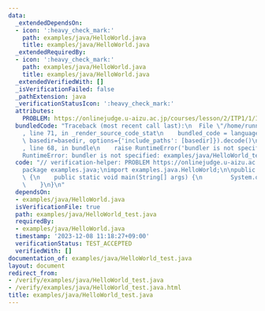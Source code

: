 ```yaml
---
data:
  _extendedDependsOn:
  - icon: ':heavy_check_mark:'
    path: examples/java/HelloWorld.java
    title: examples/java/HelloWorld.java
  _extendedRequiredBy:
  - icon: ':heavy_check_mark:'
    path: examples/java/HelloWorld.java
    title: examples/java/HelloWorld.java
  _extendedVerifiedWith: []
  _isVerificationFailed: false
  _pathExtension: java
  _verificationStatusIcon: ':heavy_check_mark:'
  attributes:
    PROBLEM: https://onlinejudge.u-aizu.ac.jp/courses/lesson/2/ITP1/1/ITP1_1_A
  bundledCode: "Traceback (most recent call last):\n  File \"/home/runner/.local/lib/python3.10/site-packages/onlinejudge_verify/documentation/build.py\"\
    , line 71, in _render_source_code_stat\n    bundled_code = language.bundle(stat.path,\
    \ basedir=basedir, options={'include_paths': [basedir]}).decode()\n  File \"/home/runner/.local/lib/python3.10/site-packages/onlinejudge_verify/languages/user_defined.py\"\
    , line 68, in bundle\n    raise RuntimeError('bundler is not specified: {}'.format(str(path)))\n\
    RuntimeError: bundler is not specified: examples/java/HelloWorld_test.java\n"
  code: "// verification-helper: PROBLEM https://onlinejudge.u-aizu.ac.jp/courses/lesson/2/ITP1/1/ITP1_1_A\n\
    package examples.java;\nimport examples.java.HelloWorld;\n\npublic class HelloWorld_test\
    \ {\n    public static void main(String[] args) {\n        System.out.println(HelloWorld.getHelloWorld());\n\
    \    }\n}\n"
  dependsOn:
  - examples/java/HelloWorld.java
  isVerificationFile: true
  path: examples/java/HelloWorld_test.java
  requiredBy:
  - examples/java/HelloWorld.java
  timestamp: '2023-12-08 11:18:27+09:00'
  verificationStatus: TEST_ACCEPTED
  verifiedWith: []
documentation_of: examples/java/HelloWorld_test.java
layout: document
redirect_from:
- /verify/examples/java/HelloWorld_test.java
- /verify/examples/java/HelloWorld_test.java.html
title: examples/java/HelloWorld_test.java
---
```

